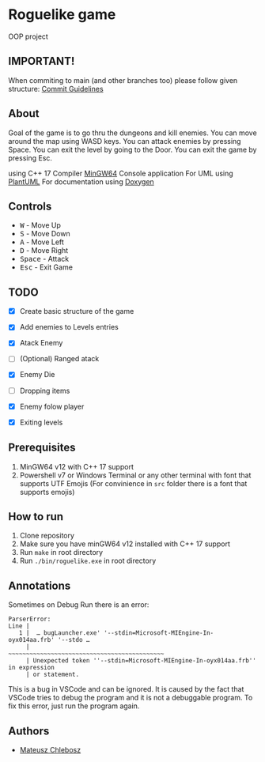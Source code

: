 # Roguelike game
OOP project

## IMPORTANT!
When commiting to main (and other branches too) please follow given structure:
[Commit Guidelines](https://github.com/angular/angular.js/blob/master/DEVELOPERS.md#-git-commit-guidelines)

## About
Goal of the game is to go thru the dungeons and kill enemies. You can move around the map using WASD keys. You can attack enemies by pressing Space. You can exit the level by going to the Door. You can exit the game by pressing Esc.

using C++ 17
Compiler [MinGW64](https://winlibs.com/#download-release)
Console application
For UML using [PlantUML](https://plantuml.com/)
For documentation using [Doxygen](https://www.doxygen.nl/index.html)

## Controls
- <kbd>W</kbd>  - Move Up
- <kbd>S</kbd>  - Move Down
- <kbd>A</kbd>  - Move Left
- <kbd>D</kbd>  - Move Right
- <kbd>Space</kbd>  - Attack
- <kbd>Esc</kbd>  - Exit Game


## TODO
- [x] Create basic structure of the game
- [x] Add enemies to Levels entries
- [x] Atack Enemy
- [ ] (Optional) Ranged atack
- [x] Enemy Die
- [ ] Dropping items
- [x] Enemy folow player
- [x] Exiting levels


## Prerequisites
1. MinGW64 v12 with C++ 17 support
2. Powershell v7 or Windows Terminal or any other terminal with font that supports UTF Emojis (For convinience in `src` folder there is a font that supports emojis)

## How to run
1. Clone repository
2. Make sure you have minGW64 v12 installed with C++ 17 support
3. Run `make` in root directory
4. Run `./bin/roguelike.exe` in root directory


## Annotations
Sometimes on Debug Run there is an error:
```
ParserError:
Line |
   1 |  … bugLauncher.exe' '--stdin=Microsoft-MIEngine-In-oyx014aa.frb' '--stdo …
     |                     ~~~~~~~~~~~~~~~~~~~~~~~~~~~~~~~~~~~~~~~~~~~~
     | Unexpected token ''--stdin=Microsoft-MIEngine-In-oyx014aa.frb'' in expression
     | or statement.
```
This is a bug in VSCode and can be ignored. It is caused by the fact that VSCode tries to debug the program and it is not a debuggable program. To fix this error, just run the program again.

## Authors
* [Mateusz Chlebosz](https://github.com/mchlebosz)